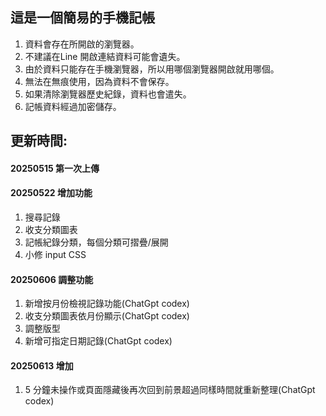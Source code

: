 ## 這是一個簡易的手機記帳
1. 資料會存在所開啟的瀏覽器。
2. 不建議在Line 開啟連結資料可能會遺失。
3. 由於資料只能存在手機瀏覽器，所以用哪個瀏覽器開啟就用哪個。
4. 無法在無痕使用，因為資料不會保存。
5. 如果清除瀏覽器歷史紀錄，資料也會遣失。
6. 記帳資料經過加密儲存。

## 更新時間:
#### 20250515 第一次上傳
#### 20250522 增加功能
1. 搜尋記錄
2. 收支分類圖表
3. 記帳紀錄分類，每個分類可摺疊/展開  
4. 小修 input CSS
#### 20250606 調整功能
1. 新增按月份檢視記錄功能(ChatGpt codex)
2. 收支分類圖表依月份顯示(ChatGpt codex)
3. 調整版型
4. 新增可指定日期記錄(ChatGpt codex)
#### 20250613 增加
1. 5 分鐘未操作或頁面隱藏後再次回到前景超過同樣時間就重新整理(ChatGpt codex)

